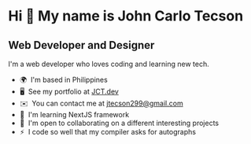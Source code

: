 Hi 👋 My name is John Carlo Tecson
==================================

Web Developer and Designer
--------------------------

I'm a web developer who loves coding and learning new tech.

* 🌍  I'm based in Philippines
* 🖥️  See my portfolio at [JCT.dev](http://jct-dev.vercel.app)
* ✉️  You can contact me at [jtecson299@gmail.com](mailto:jtecson299@gmail.com)
* 🧠  I'm learning NextJS framework
* 🤝  I'm open to collaborating on a different interesting projects
* ⚡  I code so well that my compiler asks for autographs

<!--
**twilight04/twilight04** is a ✨ _special_ ✨ repository because its `README.md` (this file) appears on your GitHub profile.

Here are some ideas to get you started:

- 🔭 I’m currently working on ...
- 🌱 I’m currently learning ...
- 👯 I’m looking to collaborate on ...
- 🤔 I’m looking for help with ...
- 💬 Ask me about ...
- 📫 How to reach me: ...
- 😄 Pronouns: ...
- ⚡ Fun fact: ...
-->
